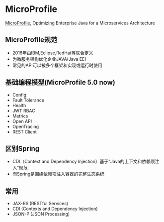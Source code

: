# MicroProfile

[MicroProfile](https://microprofile.io), Optimizing Enterprise Java for a Microservices Architecture
## MicroProfile规范

* 2016年由IBM,Eclipse,RedHat等联合定义
* 为微服务架构优化企业JAVA(Java EE)
* 常见的API可以被多个框架和实现或运行时使用


## 基础编程模型(MicroProfile 5.0 now)

* Config
* Fault Tolerance
* Health
* JWT RBAC
* Metrics
* Open API
* OpenTracing
* REST Client


## 区别Spring

* CDI（Context and Dependency Injection）基于“Java的上下文和依赖项注入”规范
* 而Spring是围绕依赖项注入容器的完整生态系统

## 常用

* JAX-RS (RESTful Services)
* CDI (Contexts and Dependency Injection)
* JSON-P (JSON Processing)